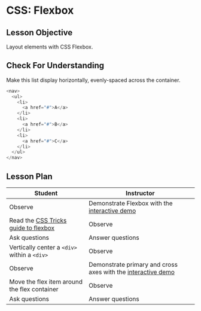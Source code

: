 # CSS: Flexbox

## Lesson Objective

Layout elements with CSS Flexbox.

## Check For Understanding

Make this list display horizontally, evenly-spaced across the container.

```js
<nav>
  <ul>
    <li>
      <a href="#">A</a>
    </li>
    <li>
      <a href="#">B</a>
    </li>
    <li>
      <a href="#">C</a>
    </li>
  </ul>
</nav>
```

## Lesson Plan

| Student | Instructor |
| --- | --- |
| Observe | Demonstrate Flexbox with the [interactive demo](https://codesandbox.io/s/lucid-allen-gjsxb)
| Read the [CSS Tricks guide to flexbox](https://css-tricks.com/snippets/css/a-guide-to-flexbox/) | Observe |
| Ask questions | Answer questions |
| Vertically center a `<div>` within a `<div>` | Observe |
| Observe | Demonstrate primary and cross axes with the [interactive demo](https://codesandbox.io/s/lucid-allen-gjsxb) |
| Move the flex item around the flex container | Observe |
| Ask questions | Answer questions |
